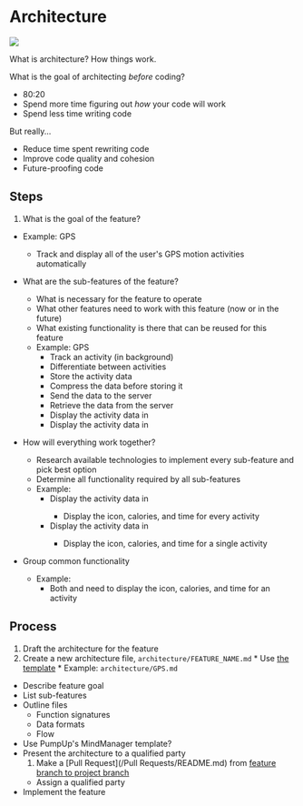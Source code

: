 # Architecture

![](http://www.businessballs.com/images/treeswing/tree-swing-s-hogh.jpg)

What is architecture? How things work.

What is the goal of architecting *before* coding?
* 80:20
* Spend more time figuring out *how* your code will work
* Spend less time writing code

But really...
* Reduce time spent rewriting code
* Improve code quality and cohesion
* Future-proofing code



## Steps

1. What is the goal of the feature?
  * Example: GPS
    * Track and display all of the user's GPS motion activities automatically

* What are the sub-features of the feature?
  * What is necessary for the feature to operate
  * What other features need to work with this feature (now or in the future)
  * What existing functionality is there that can be reused for this feature
  * Example: GPS
    * Track an activity (in background)
    * Differentiate between activities
    * Store the activity data
    * Compress the data before storing it
    * Send the data to the server
    * Retrieve the data from the server
    * Display the activity data in <Widget>
    * Display the activity data in <Post>

* How will everything work together?
  * Research available technologies to implement every sub-feature and pick best option
  * Determine all functionality required by all sub-features
  * Example:
    * Display the activity data in <Widget>
      * Display the icon, calories, and time for every activity
    * Display the activity data in <Post>
      * Display the icon, calories, and time for a single activity

* Group common functionality
  * Example:
    * Both <Widget> and <Post> need to display the icon, calories, and time for an activity




## Process

1. Draft the architecture for the feature
  1. Create a new architecture file, `architecture/FEATURE_NAME.md`
    * Use [the template](Template.md)
    * Example: `architecture/GPS.md`
  * Describe feature goal
  * List sub-features
  * Outline files
    * Function signatures
    * Data formats
    * Flow
  * Use PumpUp's MindManager template?
* Present the architecture to a qualified party
  1. Make a [Pull Request](/Pull Requests/README.md) from [feature branch to project branch](/Branches/README.md)
  * Assign a qualified party
* Implement the feature
